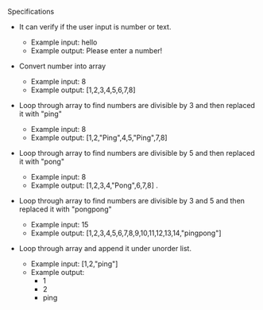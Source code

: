 Specifications

* It can verify if the user input is number or text.
  * Example input: hello
  * Example output: Please enter a number!

* Convert number into array
  * Example input: 8
  * Example output: [1,2,3,4,5,6,7,8]

* Loop through array to find numbers are divisible by 3 and then replaced it with "ping"
  * Example input: 8
  * Example output: [1,2,"Ping",4,5,"Ping",7,8]


* Loop through array to find numbers are divisible by 5 and then replaced it with "pong"
  * Example input: 8
  * Example output: [1,2,3,4,"Pong",6,7,8]
.
* Loop through array to find numbers are divisible by 3 and 5 and then replaced it with "pongpong"
  * Example input: 15
  * Example output: [1,2,3,4,5,6,7,8,9,10,11,12,13,14,"pingpong"]

* Loop through array and append it under unorder list.
  * Example input: [1,2,"ping"]
  * Example output:
    * 1
    * 2
    * ping
